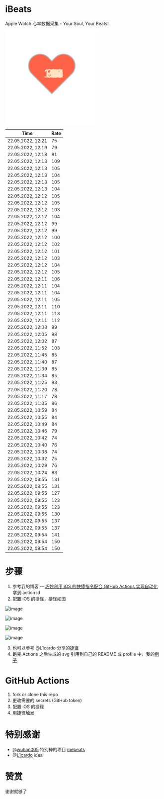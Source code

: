 # iBeats
Apple Watch 心率数据采集 - Your Soul, Your Beats!

![](./files/heart.svg)

<!--START_SECTION:my_heart_rate-->
| Time | Rate | 
 | ---- | ---- | 
| 22.05.2022, 12:21 | 75 |
| 22.05.2022, 12:19 | 79 |
| 22.05.2022, 12:18 | 81 |
| 22.05.2022, 12:13 | 109 |
| 22.05.2022, 12:13 | 105 |
| 22.05.2022, 12:13 | 104 |
| 22.05.2022, 12:13 | 105 |
| 22.05.2022, 12:13 | 104 |
| 22.05.2022, 12:12 | 105 |
| 22.05.2022, 12:12 | 105 |
| 22.05.2022, 12:12 | 103 |
| 22.05.2022, 12:12 | 104 |
| 22.05.2022, 12:12 | 99 |
| 22.05.2022, 12:12 | 99 |
| 22.05.2022, 12:12 | 100 |
| 22.05.2022, 12:12 | 102 |
| 22.05.2022, 12:12 | 101 |
| 22.05.2022, 12:12 | 103 |
| 22.05.2022, 12:12 | 104 |
| 22.05.2022, 12:12 | 105 |
| 22.05.2022, 12:11 | 106 |
| 22.05.2022, 12:11 | 104 |
| 22.05.2022, 12:11 | 104 |
| 22.05.2022, 12:11 | 105 |
| 22.05.2022, 12:11 | 110 |
| 22.05.2022, 12:11 | 113 |
| 22.05.2022, 12:11 | 112 |
| 22.05.2022, 12:08 | 99 |
| 22.05.2022, 12:05 | 98 |
| 22.05.2022, 12:02 | 87 |
| 22.05.2022, 11:52 | 103 |
| 22.05.2022, 11:45 | 85 |
| 22.05.2022, 11:40 | 87 |
| 22.05.2022, 11:39 | 85 |
| 22.05.2022, 11:34 | 85 |
| 22.05.2022, 11:25 | 83 |
| 22.05.2022, 11:20 | 78 |
| 22.05.2022, 11:17 | 78 |
| 22.05.2022, 11:05 | 86 |
| 22.05.2022, 10:59 | 84 |
| 22.05.2022, 10:55 | 84 |
| 22.05.2022, 10:49 | 84 |
| 22.05.2022, 10:46 | 79 |
| 22.05.2022, 10:42 | 74 |
| 22.05.2022, 10:40 | 76 |
| 22.05.2022, 10:38 | 74 |
| 22.05.2022, 10:32 | 75 |
| 22.05.2022, 10:29 | 76 |
| 22.05.2022, 10:24 | 83 |
| 22.05.2022, 09:55 | 131 |
| 22.05.2022, 09:55 | 131 |
| 22.05.2022, 09:55 | 127 |
| 22.05.2022, 09:55 | 123 |
| 22.05.2022, 09:55 | 123 |
| 22.05.2022, 09:55 | 130 |
| 22.05.2022, 09:55 | 137 |
| 22.05.2022, 09:55 | 137 |
| 22.05.2022, 09:54 | 141 |
| 22.05.2022, 09:54 | 150 |
| 22.05.2022, 09:54 | 150 |

<!--END_SECTION:my_heart_rate-->

# 步骤
1. 参考我的博客 -- [巧妙利用 iOS 的快捷指令配合 GitHub Actions 实现自动化](https://github.com/yihong0618/gitblog/issues/198) 拿到 action id
2. 配置 iOS 的捷径，捷径如图

![image](https://user-images.githubusercontent.com/15976103/122154218-0db0b480-ce97-11eb-93bb-5aec07c558dc.png)

![image](https://user-images.githubusercontent.com/15976103/122154236-186b4980-ce97-11eb-8e4b-70551a0391ae.png)

![image](https://user-images.githubusercontent.com/15976103/122154268-2d47dd00-ce97-11eb-902e-3acf292265a9.png)

![image](https://user-images.githubusercontent.com/15976103/122174055-fa144680-ceb4-11eb-9be2-3eb83cd516f7.png)

3. 也可以参考 @L1cardo 分享的[捷径](https://www.icloud.com/shortcuts/6ab6047b459c41ad822ad6b94b1c03d4)
4. 跑完 Actions 之后生成的 svg 引用到自己的 README 或 profile 中，我的[例子](https://github.com/yihong0618) 

# GitHub Actions

1. fork or clone this repo
2. 更改需要的 secrets (GitHub token)
3. 配置 iOS 的捷径
4. 用捷径触发

# 特别感谢
- @[wuhan005](https://github.com/wuhan005) 特别棒的项目 [mebeats](https://github.com/wuhan005/mebeats)
- @[L1cardo](https://github.com/L1cardo) idea

# 赞赏
谢谢就够了

